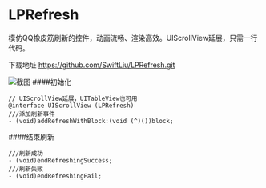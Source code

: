 # LPRefresh
模仿QQ橡皮筋刷新的控件，动画流畅、渲染高效。UIScrollView延展，只需一行代码。

下载地址 https://github.com/SwiftLiu/LPRefresh.git

![截图](https://github.com/SwiftLiu/LPRefresh/blob/master/image.png?raw=true)
####初始化
```objc 
// UIScrollView延展，UITableView也可用
@interface UIScrollView (LPRefresh)
///添加刷新事件
- (void)addRefreshWithBlock:(void (^)())block;
```
####结束刷新
```objc
///刷新成功
- (void)endRefreshingSuccess;
///刷新失败
- (void)endRefreshingFail;
```
